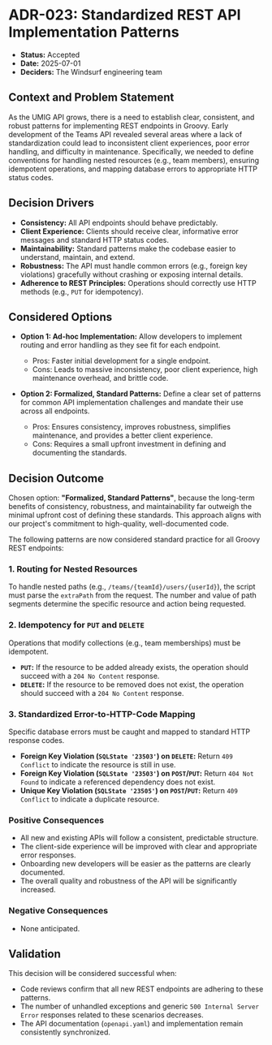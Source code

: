 # ADR-023: Standardized REST API Implementation Patterns

* **Status:** Accepted
* **Date:** 2025-07-01
* **Deciders:** The Windsurf engineering team

## Context and Problem Statement

As the UMIG API grows, there is a need to establish clear, consistent, and robust patterns for implementing REST endpoints in Groovy. Early development of the Teams API revealed several areas where a lack of standardization could lead to inconsistent client experiences, poor error handling, and difficulty in maintenance. Specifically, we needed to define conventions for handling nested resources (e.g., team members), ensuring idempotent operations, and mapping database errors to appropriate HTTP status codes.

## Decision Drivers

* **Consistency:** All API endpoints should behave predictably.
* **Client Experience:** Clients should receive clear, informative error messages and standard HTTP status codes.
* **Maintainability:** Standard patterns make the codebase easier to understand, maintain, and extend.
* **Robustness:** The API must handle common errors (e.g., foreign key violations) gracefully without crashing or exposing internal details.
* **Adherence to REST Principles:** Operations should correctly use HTTP methods (e.g., `PUT` for idempotency).

## Considered Options

* **Option 1: Ad-hoc Implementation:** Allow developers to implement routing and error handling as they see fit for each endpoint. 
  * Pros: Faster initial development for a single endpoint.
  * Cons: Leads to massive inconsistency, poor client experience, high maintenance overhead, and brittle code.

* **Option 2: Formalized, Standard Patterns:** Define a clear set of patterns for common API implementation challenges and mandate their use across all endpoints.
  * Pros: Ensures consistency, improves robustness, simplifies maintenance, and provides a better client experience.
  * Cons: Requires a small upfront investment in defining and documenting the standards.

## Decision Outcome

Chosen option: **"Formalized, Standard Patterns"**, because the long-term benefits of consistency, robustness, and maintainability far outweigh the minimal upfront cost of defining these standards. This approach aligns with our project's commitment to high-quality, well-documented code.

The following patterns are now considered standard practice for all Groovy REST endpoints:

### 1. Routing for Nested Resources
To handle nested paths (e.g., `/teams/{teamId}/users/{userId}`), the script must parse the `extraPath` from the request. The number and value of path segments determine the specific resource and action being requested.

### 2. Idempotency for `PUT` and `DELETE`
Operations that modify collections (e.g., team memberships) must be idempotent.
- **`PUT`:** If the resource to be added already exists, the operation should succeed with a `204 No Content` response.
- **`DELETE`:** If the resource to be removed does not exist, the operation should succeed with a `204 No Content` response.

### 3. Standardized Error-to-HTTP-Code Mapping
Specific database errors must be caught and mapped to standard HTTP response codes.
- **Foreign Key Violation (`SQLState '23503'`) on `DELETE`:** Return `409 Conflict` to indicate the resource is still in use.
- **Foreign Key Violation (`SQLState '23503'`) on `POST`/`PUT`:** Return `404 Not Found` to indicate a referenced dependency does not exist.
- **Unique Key Violation (`SQLState '23505'`) on `POST`/`PUT`:** Return `409 Conflict` to indicate a duplicate resource.

### Positive Consequences

* All new and existing APIs will follow a consistent, predictable structure.
* The client-side experience will be improved with clear and appropriate error responses.
* Onboarding new developers will be easier as the patterns are clearly documented.
* The overall quality and robustness of the API will be significantly increased.

### Negative Consequences

* None anticipated.

## Validation

This decision will be considered successful when:
* Code reviews confirm that all new REST endpoints are adhering to these patterns.
* The number of unhandled exceptions and generic `500 Internal Server Error` responses related to these scenarios decreases.
* The API documentation (`openapi.yaml`) and implementation remain consistently synchronized.
